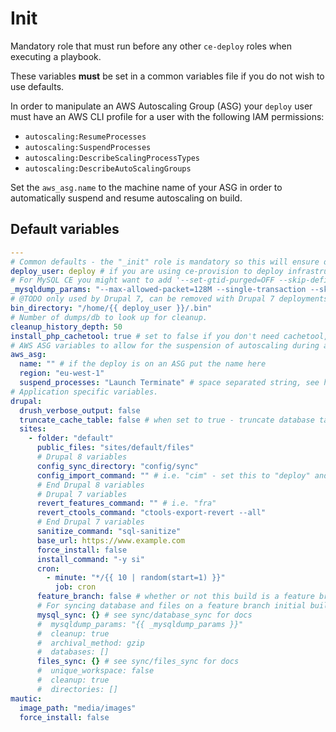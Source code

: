 # Init
Mandatory role that must run before any other `ce-deploy` roles when executing a playbook.

These variables **must** be set in a common variables file if you do not wish to use defaults.

In order to manipulate an AWS Autoscaling Group (ASG) your `deploy` user must have an AWS CLI profile for a user with the following IAM permissions:
* `autoscaling:ResumeProcesses`
* `autoscaling:SuspendProcesses`
* `autoscaling:DescribeScalingProcessTypes`
* `autoscaling:DescribeAutoScalingGroups`

Set the `aws_asg.name` to the machine name of your ASG in order to automatically suspend and resume autoscaling on build.

<!--TOC-->
<!--ENDTOC-->

<!--ROLEVARS-->
## Default variables
```yaml
---
# Common defaults - the "_init" role is mandatory so this will ensure defaults to other roles too.
deploy_user: deploy # if you are using ce-provision to deploy infrastructure this must match the `user_deploy.username` variable
# For MySQL CE you might want to add '--set-gtid-purged=OFF --skip-definer' here:
_mysqldump_params: "--max-allowed-packet=128M --single-transaction --skip-opt -e --quick --skip-disable-keys --skip-add-locks -C -a --add-drop-table"
# @TODO only used by Drupal 7, can be removed with Drupal 7 deployments
bin_directory: "/home/{{ deploy_user }}/.bin"
# Number of dumps/db to look up for cleanup.
cleanup_history_depth: 50
install_php_cachetool: true # set to false if you don't need cachetool, e.g. for a nodejs app
# AWS ASG variables to allow for the suspension of autoscaling during a code deployment.
aws_asg:
  name: "" # if the deploy is on an ASG put the name here
  region: "eu-west-1"
  suspend_processes: "Launch Terminate" # space separated string, see https://docs.aws.amazon.com/autoscaling/ec2/userguide/as-suspend-resume-processes.html
# Application specific variables.
drupal:
  drush_verbose_output: false
  truncate_cache_table: false # when set to true - truncate database table cache_container, a workaround to resolve the 'Cannot redeclare ...' error
  sites:
    - folder: "default"
      public_files: "sites/default/files"
      # Drupal 8 variables
      config_sync_directory: "config/sync"
      config_import_command: "" # i.e. "cim" - set this to "deploy" and cache rebuild and db updates will be skipped
      # End Drupal 8 variables
      # Drupal 7 variables
      revert_features_command: "" # i.e. "fra"
      revert_ctools_command: "ctools-export-revert --all"
      # End Drupal 7 variables
      sanitize_command: "sql-sanitize"
      base_url: https://www.example.com
      force_install: false
      install_command: "-y si"
      cron:
        - minute: "*/{{ 10 | random(start=1) }}"
          job: cron
      feature_branch: false # whether or not this build is a feature branch that should sync assets from another environment
      # For syncing database and files on a feature branch initial build - include all variables if used:
      mysql_sync: {} # see sync/database_sync for docs
      #  mysqldump_params: "{{ _mysqldump_params }}"
      #  cleanup: true
      #  archival_method: gzip
      #  databases: []
      files_sync: {} # see sync/files_sync for docs
      #  unique_workspace: false
      #  cleanup: true
      #  directories: []
mautic:
  image_path: "media/images"
  force_install: false

```

<!--ENDROLEVARS-->
